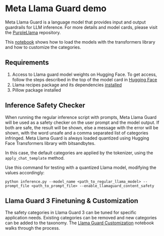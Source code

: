# Meta Llama Guard demo
<!-- markdown-link-check-disable -->
Meta Llama Guard is a language model that provides input and output guardrails for LLM inference. For more details and model cards, please visit the [PurpleLlama](https://github.com/meta-llama/PurpleLlama) repository.

This [notebook](llama_guard_text_and_vision_inference.ipynb) shows how to load the models with the transformers library and how to customize the categories.

## Requirements
1. Access to Llama guard model weights on Hugging Face. To get access, follow the steps described in the top of the model card in [Hugging Face](https://huggingface.co/meta-llama/Llama-Guard-3-1B)
2. Llama recipes package and its dependencies [installed](https://github.com/meta-llama/llama-recipes?tab=readme-ov-file#installing)
3. Pillow package installed

## Inference Safety Checker
When running the regular inference script with prompts, Meta Llama Guard will be used as a safety checker on the user prompt and the model output. If both are safe, the result will be shown, else a message with the error will be shown, with the word unsafe and a comma separated list of categories infringed. Meta Llama Guard is always loaded quantized using Hugging Face Transformers library with bitsandbytes.

In this case, the default categories are applied by the tokenizer, using the `apply_chat_template` method.

Use this command for testing with a quantized Llama model, modifying the values accordingly:

`python inference.py --model_name <path_to_regular_llama_model> --prompt_file <path_to_prompt_file> --enable_llamaguard_content_safety`

## Llama Guard 3 Finetuning & Customization
The safety categories in Llama Guard 3 can be tuned for specific application needs. Existing categories can be removed and new categories can be added to the taxonomy. The [Llama Guard Customization](./llama_guard_customization_via_prompting_and_fine_tuning.ipynb) notebook walks through the process.